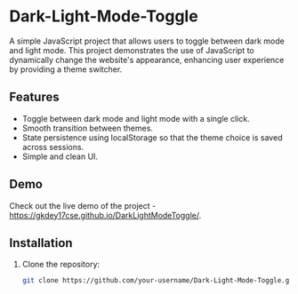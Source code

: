 # Dark-Light-Mode-Toggle

A simple JavaScript project that allows users to toggle between dark mode and light mode. This project demonstrates the use of JavaScript to dynamically change the website's appearance, enhancing user experience by providing a theme switcher.

## Features

- Toggle between dark mode and light mode with a single click.
- Smooth transition between themes.
- State persistence using localStorage so that the theme choice is saved across sessions.
- Simple and clean UI.

## Demo

Check out the live demo of the project - https://gkdey17cse.github.io/DarkLightModeToggle/.

## Installation

1. Clone the repository:

   ```bash
   git clone https://github.com/your-username/Dark-Light-Mode-Toggle.git
